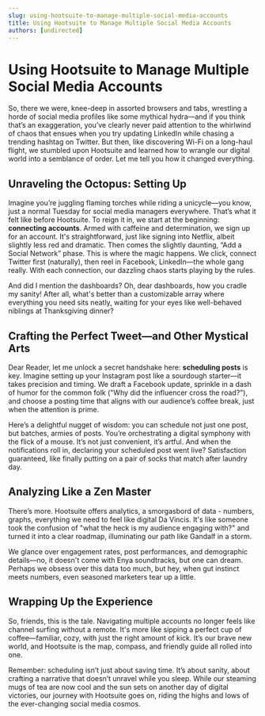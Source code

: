 ```yaml
---
slug: using-hootsuite-to-manage-multiple-social-media-accounts
title: Using Hootsuite to Manage Multiple Social Media Accounts
authors: [undirected]
---
```


# Using Hootsuite to Manage Multiple Social Media Accounts

So, there we were, knee-deep in assorted browsers and tabs, wrestling a horde of social media profiles like some mythical hydra—and if you think that’s an exaggeration, you’ve clearly never paid attention to the whirlwind of chaos that ensues when you try updating LinkedIn while chasing a trending hashtag on Twitter. But then, like discovering Wi-Fi on a long-haul flight, we stumbled upon Hootsuite and learned how to wrangle our digital world into a semblance of order. Let me tell you how it changed everything.

## Unraveling the Octopus: Setting Up

Imagine you’re juggling flaming torches while riding a unicycle—you know, just a normal Tuesday for social media managers everywhere. That’s what it felt like before Hootsuite. To reign it in, we start at the beginning: **connecting accounts**. Armed with caffeine and determination, we sign up for an account. It's straightforward, just like signing into Netflix, albeit slightly less red and dramatic. Then comes the slightly daunting, “Add a Social Network” phase. This is where the magic happens. We click, connect Twitter first (naturally), then reel in Facebook, LinkedIn—the whole gang really. With each connection, our dazzling chaos starts playing by the rules.

And did I mention the dashboards? Oh, dear dashboards, how you cradle my sanity! After all, what's better than a customizable array where everything you need sits neatly, waiting for your eyes like well-behaved niblings at Thanksgiving dinner?

## Crafting the Perfect Tweet—and Other Mystical Arts

Dear Reader, let me unlock a secret handshake here: **scheduling posts** is key. Imagine setting up your Instagram post like a sourdough starter—it takes precision and timing. We draft a Facebook update, sprinkle in a dash of humor for the common folk ("Why did the influencer cross the road?"), and choose a posting time that aligns with our audience’s coffee break, just when the attention is prime.

Here’s a delightful nugget of wisdom: you can schedule not just one post, but batches, armies of posts. You’re orchestrating a digital symphony with the flick of a mouse. It’s not just convenient, it’s artful. And when the notifications roll in, declaring your scheduled post went live? Satisfaction guaranteed, like finally putting on a pair of socks that match after laundry day.

## Analyzing Like a Zen Master

There’s more. Hootsuite offers analytics, a smorgasbord of data - numbers, graphs, everything we need to feel like digital Da Vincis. It's like someone took the confusion of "what the heck is my audience engaging with?" and turned it into a clear roadmap, illuminating our path like Gandalf in a storm.

We glance over engagement rates, post performances, and demographic details—no, it doesn't come with Enya soundtracks, but one can dream. Perhaps we obsess over this data too much, but hey, when gut instinct meets numbers, even seasoned marketers tear up a little.

## Wrapping Up the Experience

So, friends, this is the tale. Navigating multiple accounts no longer feels like channel surfing without a remote. It's more like sipping a perfect cup of coffee—familiar, cozy, with just the right amount of kick. It’s our brave new world, and Hootsuite is the map, compass, and friendly guide all rolled into one.

Remember: scheduling isn’t just about saving time. It’s about sanity, about crafting a narrative that doesn’t unravel while you sleep. While our steaming mugs of tea are now cool and the sun sets on another day of digital victories, our journey with Hootsuite goes on, riding the highs and lows of the ever-changing social media cosmos.